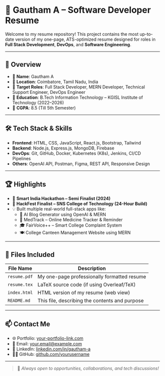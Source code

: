 # 💼 Gautham A – Software Developer Resume

Welcome to my resume repository! This project contains the most up-to-date version of my one-page, ATS-optimized resume designed for roles in **Full Stack Development**, **DevOps**, and **Software Engineering**.

---

## 📌 Overview

- 🔹 **Name**: Gautham A  
- 🔹 **Location**: Coimbatore, Tamil Nadu, India  
- 🔹 **Target Roles**: Full Stack Developer, MERN Developer, Technical Support Engineer, DevOps Engineer  
- 🔹 **Education**: B.Tech Information Technology – KGISL Institute of Technology (2022–2026)  
- 🔹 **CGPA**: 8.5 (Till 5th Semester)

---

## 🛠️ Tech Stack & Skills

- **Frontend**: HTML, CSS, JavaScript, React.js, Bootstrap, Tailwind  
- **Backend**: Node.js, Express.js, MongoDB, Firebase  
- **DevOps**: Git, GitHub, Docker, Kubernetes (K8s), Jenkins, CI/CD Pipelines  
- **Others**: OpenAI API, Postman, Figma, REST API, Responsive Design

---

## 🏆 Highlights

- 🥇 **Smart India Hackathon – Semi Finalist (2024)**
- 🥈 **HackFest Finalist – SNS College of Technology (24-Hour Build)**
- 💡 Built multiple real-world full-stack apps like:
  - 🛒 AI Blog Generator using OpenAI & MERN
  - 🏥 MedTrack – Online Medicine Tracker & Reminder
  - 🎓 FairVoice++ – Smart College Complaint System
  - 🍽️ College Canteen Management Website using MERN

---

## 📎 Files Included

| File Name         | Description                                      |
|-------------------|--------------------------------------------------|
| `resume.pdf`      | My one-page professionally formatted resume      |
| `resume.tex`      | LaTeX source code (if using Overleaf/TeX)        |
| `index.html`      | HTML version of my resume (web view)             |
| `README.md`       | This file, describing the contents and purpose   |

---

## 📫 Contact Me

- 🌐 Portfolio: [your-portfolio-link.com](#)  
- 📧 Email: your.email@example.com  
- 💼 LinkedIn: [linkedin.com/in/gautham-a](#)  
- 🧑‍💻 GitHub: [github.com/yourusername](#)

---

> 🎯 *Always open to opportunities, collaborations, and tech discussions!*
